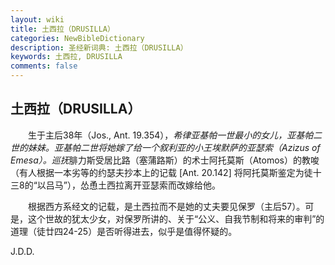 ```yaml
---
layout: wiki
title: 土西拉（DRUSILLA）
categories: NewBibleDictionary
description: 圣经新词典: 土西拉（DRUSILLA）
keywords: 土西拉, DRUSILLA
comments: false
---
```


## 土西拉（DRUSILLA）

　　生于主后38年（Jos., Ant. 19.354），*希律亚基帕一世最小的女儿，亚基帕二世的妹妹。亚基帕二世将她嫁了给一个叙利亚的小王埃默萨的亚瑟索（Azizus of Emesa）。巡抚*腓力斯受居比路（塞蒲路斯）的术士阿托莫斯（Atomos）的教唆（有人根据一本劣等的约瑟夫抄本上的记载 [Ant. 20.142] 将阿托莫斯鉴定为徒十三8的“以吕马”），怂恿土西拉离开亚瑟索而改嫁给他。

　　根据西方系经文的记载，是土西拉而不是她的丈夫要见保罗（主后57）。可是，这个世故的犹太少女，对保罗所讲的、关于“公义、自我节制和将来的审判”的道理（徒廿四24-25）是否听得进去，似乎是值得怀疑的。

J.D.D.








